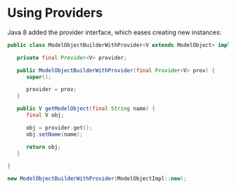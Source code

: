 # Using Providers

Java 8 added the provider interface, which eases creating new instances:

```java
public class ModelObjectBuilderWithProvider<V extends ModelObject> implements ModelObjectBuilder<V> {

   private final Provider<V> provider;

   public ModelObjectBuilderWithProvider(final Provider<V> prov) {
      super();

      provider = prov;
   }

   public V getModelObject(final String name) {
      final V obj;

      obj = provider.get();
      obj.setName(name);

      return obj;
   }

}
```

```java
new ModelObjectBuilderWithProvider(ModelObjectImpl::new);
```

